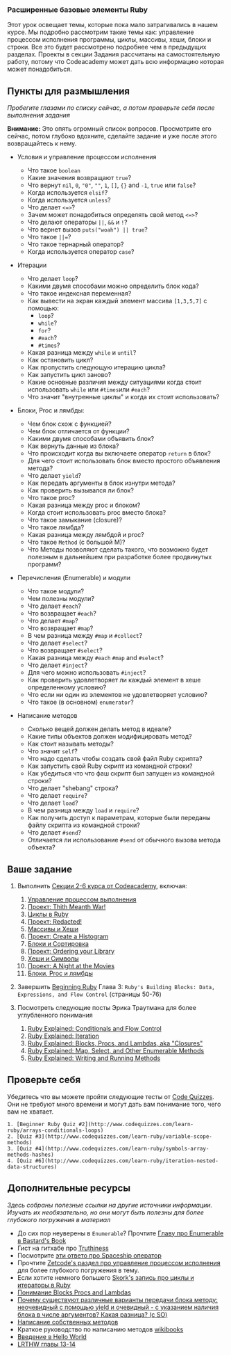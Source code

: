 ### Расширенные базовые элементы Ruby

<!-- *Estimated Time: 10-15 hrs* -->

Этот урок освещает темы, которые пока мало затрагивались в нашем курсе. Мы подробно рассмотрим такие темы как: управление процессом исполнения программы, циклы, массивы, хеши, блоки и строки. Все это будет рассмотрено подробнее чем в предыдущих разделах. Проекты в секции Задания рассчитаны на самостоятельную работу, потому что Codeacademy может дать всю информацию которая может понадобиться.

## Пункты для размышления

*Пробегите глазами по списку сейчас, а потом проверьте себя после выполнения задания*

**Внимание:** Это опять огромный список вопросов. Просмотрите его сейчас, потом глубоко вдохните, сделайте задание и уже после этого возвращайтесь к нему.

* Условия и управление процессом исполнения
	
	* Что такое `boolean`
	* Какие значения возвращают `true`?
	* Что вернут `nil`, `0`, `"0"`, `""`, `1`, `[]`, `{}` and `-1`, `true` или `false`?
	* Когда используется `elsif`?
	* Когда используется `unless`?
	* Что делает `<=>`?
	* Зачем может понадобиться определять свой метод `<=>`?
	* Что делают операторы `||`, `&&` и `!`?
	* Что вернет вызов `puts("woah") || true`?
	* Что такое `||=`?
	* Что такое тернарный оператор?
	* Когда используется оператор `case`?

* Итерации

	* Что делает `loop`?
	* Какими двумя способами можно определить блок кода?
	* Что такое индексная переменная?
	* Как вывести на экран каждый элемент массива `[1,3,5,7]` с помощью:
		* `loop`?
       * `while`?
       * `for`?
       * `#each`?
       * `#times`?
   * Какая разница между `while` и `until`?
   * Как остановить цикл?
   * Как пропустить следующую итерацию цикла?
   * Как запустить цикл заново?
   * Какие основные различия между ситуациями когда стоит использовать `while` или `#times`или `#each`?
   * Что значит "внутренные циклы" и когда их стоит использовать?

* Блоки, Proc и лямбды:
	* Чем блок схож с функцией?
	* Чем блок отличается от функции?
	* Какими двумя способами объявить блок?
	* Как вернуть данные из блока?
	* Что происходит когда вы включаете оператор `return` в блок?
	* Для чего стоит использовать блок вместо простого объявления метода?
	* Что делает `yield`?
	* Как передать аргументы в блок изнутри метода?
	* Как проверить вызывался ли блок?
	* Что такое proc?
	* Какая разница между proc и блоком?
	* Когда стоит использовать proc вместо блока?
	* Что такое замыкание (closure)?
	* Что такое лямбда?
	* Какая разница между лямбдой и proc?
	* Что такое `Method` (с большой М)?
	* Что Методы позволяют сделать такого, что возможно будет полезным в дальнейшем при разработке более продвинутых программ?

* Перечисления (Enumerable) и модули
	* Что такое модули?
	* Чем полезны модули?
	* Что делает `#each`?
	* Что возвращает `#each`?
	* Что делает `#map`?
	* Что возвращает `#map`?
	* В чем разница между `#map` и `#collect`?
	* Что делает `#select`?
	* Что возвращает `#select`?
	* Какая разница между `#each` `#map` and `#select`?
	* Что делает `#inject`?
	* Для чего можно использовать `#inject`?
	* Как проверить удовлетворяет ли каждый элемент в хеше определенному условию?
	* Что если ни один из элементов не удовлетворяет условию?
	* Что такое (в основном) `enumerator`?

* Написание методов
	* Сколько вещей должен делать метод в идеале?
	* Какие типы объектов должен модифицировать метод?
	* Как стоит называть методы?
	* Что значит `self`?
	* Что надо сделать чтобы создать свой файл Ruby скрипта?
	* Как запустить свой Ruby скрипт из командной строки?
	* Как убедиться что что фаш скрипт был запущен из командной строки?
	* Что делает "shebang" строка?
	* Что делает `require`?
	* Что делает `load`?
	* В чем разница между `load` и `require`?
	* Как получить доступ к параметрам, которые были переданы файлу скрипта из командной строки?
	* Что делает `#send`?
	* Отличается ли использование `#send` от обычного вызова метода объекта?

## Ваше задание

1. Выполнить [Секции 2-6 курса от Codeacademy](http://www.codecademy.com/tracks/ruby), включая:
	1. [Управление процессом выполнения](http://www.codecademy.com/courses/ruby-beginner-en-NFCZ7)
	2. [Проект: Thith Meanth War!](http://www.codecademy.com/courses/ruby-beginner-en-JdNDe?curriculum_id=5059f8619189a5000201fbcb)
	3. [Циклы в Ruby](http://www.codecademy.com/courses/ruby-beginner-en-XYcN1?curriculum_id=5059f8619189a5000201fbcb)
	4. [Проект: Redacted!](http://www.codecademy.com/courses/ruby-beginner-en-mzrZ6?curriculum_id=5059f8619189a5000201fbcb)
	5. [Массивы и Хеши](http://www.codecademy.com/courses/ruby-beginner-en-F3loB?curriculum_id=5059f8619189a5000201fbcb)
	6. [Проект: Create a Histogram](http://www.codecademy.com/courses/ruby-beginner-en-693PD?curriculum_id=5059f8619189a5000201fbcb)
	7. [Блоки и Сортировка](http://www.codecademy.com/courses/ruby-beginner-en-ET4bU?curriculum_id=5059f8619189a5000201fbcb)
	8. [Проект: Ordering your Library](http://www.codecademy.com/courses/ruby-beginner-en-nOho7?curriculum_id=5059f8619189a5000201fbcb)
	9. [Хеши и Символы](http://www.codecademy.com/courses/ruby-beginner-en-Qn7Qw?curriculum_id=5059f8619189a5000201fbcb)
	10. [Проект: A Night at the Movies](http://www.codecademy.com/courses/ruby-beginner-en-0i8v1?curriculum_id=5059f8619189a5000201fbcb)
	11. [Блоки, Proc и лямбды](http://www.codecademy.com/courses/ruby-beginner-en-L3ZCI?curriculum_id=5059f8619189a5000201fbcb)
	
2. Завершить [Beginning Ruby](http://beginningruby.org/) Глава 3: `Ruby's Building Blocks: Data, Expressions, and Flow Control` (страницы 50-76)
3. Посмотреть следующие посты Эрика Траутмана для более углубленного понимания
	1. [Ruby Explained: Conditionals and Flow Control](http://www.eriktrautman.com/posts/ruby-explained-conditionals-and-flow-control)
    2. [Ruby Explained: Iteration](http://www.eriktrautman.com/posts/ruby-explained-iteration)
    3. [Ruby Explained: Blocks, Procs, and Lambdas, aka "Closures"](http://www.eriktrautman.com/posts/ruby-explained-blocks-procs-and-lambdas-aka-closures)
    4. [Ruby Explained: Map, Select, and Other Enumerable Methods](http://www.eriktrautman.com/posts/ruby-explained-map-select-and-other-enumerable-methods)
    5. [Ruby Explained: Writing and Running Methods](http://www.eriktrautman.com/posts/ruby-explained-writing-and-running-methods)
  
 ## Проверьте себя
 
 Убедитесь что вы можете пройти следующие тесты от [Code Quizzes](http://www.codequizzes.com/). Они не требуют много времени и могут дать вам понимание того, чего вам не хватает.
 
	1. [Beginner Ruby Quiz #2](http://www.codequizzes.com/learn-ruby/arrays-conditionals-loops)
	2. [Quiz #3](http://www.codequizzes.com/learn-ruby/variable-scope-methods)
	3. [Quiz #4](http://www.codequizzes.com/learn-ruby/symbols-array-methods-hashes)
	4. [Quiz #6](http://www.codequizzes.com/learn-ruby/iteration-nested-data-structures) 

## Дополнительные ресурсы

*Здесь собраны полезные ссылки на другие источники информации. Изучать их необязательно, но они могут быть полезны для более глубокого погружения в материал*

* До сих пор неуверены в `Enumerable`? Прочтите [Главу про Enumerable в Bastard's Book](http://ruby.bastardsbook.com/chapters/enumerables/)
* Гист на гитхабе про [Truthiness](https://gist.github.com/jfarmer/2647362)
* Посмотрите [эти ответо про Spaceship оператор](http://stackoverflow.com/questions/827649/what-is-the-ruby-spaceship-operator)
* Прочтите [Zetcode's раздел про управление процессом исполнения](http://zetcode.com/lang/rubytutorial/flowcontrol/) для более глубокого погружения в тему.
* Если хотите немного большего [Skork's запись про циклы и итераторы в Ruby](http://www.skorks.com/2009/09/a-wealth-of-ruby-loops-and-iterators/)
* [Понимание Blocks Procs and Lambdas](http://www.reactive.io/tips/2008/12/21/understanding-ruby-blocks-procs-and-lambdas/)
* [Почему существуют различные варианты передачи блока методу: неочевидный с помощью yield и очевидный - с указанием наличия блока в числе аргументов? Какая разница? (с SO)](http://stackoverflow.com/questions/1410160/ruby-proccall-vs-yield)
* [Написание собственных методов](http://rubylearning.com/satishtalim/writing_own_ruby_methods.html)
* Краткое руководство по написанию методов [wikibooks](http://en.wikibooks.org/wiki/Ruby_Programming/Writing_methods)
* [Введение в Hello World](http://en.wikibooks.org/wiki/Ruby_Programming/Hello_world)
* [LRTHW главы 13-14](http://ruby.learncodethehardway.org/book/)

	